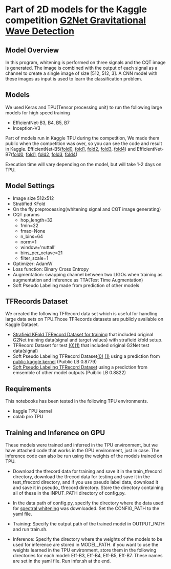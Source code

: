 # Part of 2D models for the Kaggle competition [G2Net Gravitational Wave Detection](https://www.kaggle.com/c/g2net-gravitational-wave-detection)

## Model Overview
In this program, whitening is performed on three signals and the CQT image is generated. The image is combined with the output of each signal as a channel to create a single image of size [512, 512, 3]. A CNN model with these images as input is used to learn the classification problem.

## Models
We used  Keras and TPU(Tensor processing unit) to run the following large models for high speed training
 - EfficientNet-B3, B4, B5, B7
 - Inception-V3 

Part of models run in Kaggle TPU during the competition, We made them public when the competition was over, so you can see the code and result in Kaggle. EfficientNet-B5([fold0](https://www.kaggle.com/yamsam/g2net-soft-pl-b5-fold0),  [fold1](https://www.kaggle.com/yamsam/g2net-soft-pl-b5-fold1), [fold2](https://www.kaggle.com/yamsam/g2net-soft-pl-b5-fold2), [fold3](https://www.kaggle.com/yamsam/g2net-soft-pl-b5-fold3), [fold4](https://www.kaggle.com/yamsam/g2net-soft-pl-b5-fold4)) and EfficientNet-B7([fold0](https://www.kaggle.com/yamsam/tpu-whiten-data-baseline-b7-fold0), [fold1](https://www.kaggle.com/yamsam/tpu-whiten-data-baseline-b7-fold1), [fold2](https://www.kaggle.com/yamsam/tpu-whiten-data-baseline-b7-fold2), [fold3](https://www.kaggle.com/yamsam/tpu-whiten-data-baseline-b7-fold3), [fold4](https://www.kaggle.com/yamsam/tpu-whiten-data-baseline-b7-fold4))

Execution time will vary depending on the model, but will take 1-2 days on TPU.

## Model Settings
  - Image size 512x512
  - Stratified KFold
  - On the fly preprocessing(whitening signal and CQT image generating)
  - CQT params
    - hop_length=32
    - fmin=22
    - fmax=None
    - n_bins=64
    - norm=1
    - window='nuttall'
    - bins_per_octave=21
    - filter_scale=1
  - Optimizer: AdamW
  - Loss function: Binary Cross Entropy
  - Augmentation: swapping channel between two LIGOs when training as augmentation and inference as TTA(Test Time Augmentation)
  - Soft Pseudo Labeling made from prediction of other models
  

## TFRecords Dataset
We created the following TFRecord data set which is useful for handling large data sets on TPU.Those TFRecords datasets are publicly available on Kaggle Dataset.

- [Strafieid KFold TFRecord Dataset for training](https://www.kaggle.com/vincentwang25/g2net-skf) that included original G2Net training data(signal and target values) with strafieid kfold setup.
- TFRecord Dataset for test [(0)](https://www.kaggle.com/hidehisaarai1213/g2net-waveform-tfrecords-test-0-4)[(1)](https://www.kaggle.com/hidehisaarai1213/g2net-waveform-tfrecords-test-5-9) that included original G2Net test data(signal)
- Soft Pseudo Labeling TFRecord Dataset[(0)](https://www.kaggle.com/yamsam/g2net-public-s-01) [(1)](https://www.kaggle.com/yamsam/g2net-public-s-02) using a prediction from [public kaggle kernel](https://www.kaggle.com/hijest/g2net-efficientnetb3-b7-ensemble) (Puiblic LB 0.8779)
- [Soft Pseudo Labeling TFRecord Dataset](https://www.kaggle.com/yamsam/g2net-sp-av) using a prediction from emsemble of other model outputs (Puiblic LB 0.8822)

## Requirements

This notebooks has been tested in the following TPU environments.
  - kaggle TPU kernel
  - colab pro TPU

## Training and Inference on GPU
These models were trained and inferred in the TPU environment, but we have attached code that works in the GPU environment, just in case. The inference code can also be run using the weights of the models trained on TPU.

- Download the tfrecord data for training and save it in the train_tfrecord directory, download the tfrecod data for testing and save it in the test_tfrecord directory, and if you use pseudo label data, download it and save it in pseudo_ tfrecord directory. Store the directory containing all of these in the INPUT_PATH directory of config.py.

- In the data path of config.py, specify the directory where the data used for [spectral whitening](https://www.kaggle.com/yamsam/g2net-w-prof) was downloaded. Set the CONFIG_PATH to the yaml file.

- Training: Specify the output path of the trained model in OUTPUT_PATH and run train.sh.

- Inference: Specify the directory where the weights of the models to be used for inference are stored in MODEL_PATH. if you want to use the weights learned in the TPU environment, store them in the following directories for each model: Eff-B3, Eff-B4, Eff-B5, Eff-B7. These names are set in the yaml file. Run infer.sh at the end.
